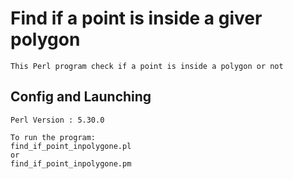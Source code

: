 # Find if a point is inside a giver polygon

	This Perl program check if a point is inside a polygon or not

## Config and Launching

	Perl Version : 5.30.0

	To run the program:
	find_if_point_inpolygone.pl
	or
	find_if_point_inpolygone.pm
